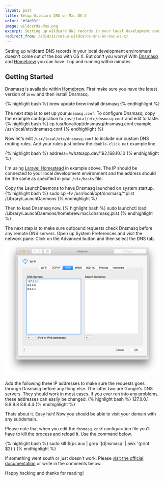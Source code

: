 ```yaml
---
layout: post
title: Setup Wildcard DNS on Mac OS X
color: '#f4d03f'
image: wildcards-dns.png
excerpt: Setting up wildcard DNS records in your local development environment doesn't come out of the box with OS X. But don't you worry! With Dnsmasq and Homebrew you can have it up and running within minutes.
redirect_from: /2014/11/setup-wildcards-dns-on-mac-os-x/
---
```


Setting up wildcard DNS records in your local development environment doesn't come out of the box with OS X. But don't you worry! With [Dnsmasq](http://www.thekelleys.org.uk/dnsmasq/doc.html) and [Homebrew](http://brew.sh) you can have it up and running within minutes.

## Getting Started
Dnsmasq is available within [Homebrew](http://brew.sh). First make sure you have the latest version of `brew` and then install Dnsmasq.

{% highlight bash %}
brew update
brew install dnsmasq
{% endhighlight %}

The next step is to set up your `dnsmasq.conf`. To configure Dnsmasq, copy the example configuration to `/usr/local/etc/dnsmasq.conf` and edit to taste.
{% highlight bash %}
cp /usr/local/opt/dnsmasq/dnsmasq.conf.example /usr/local/etc/dnsmasq.conf
{% endhighlight %}

Now let's edit `/usr/local/etc/dnsmasq.conf` to include our custom DNS routing rules. Add your rules just below the `double-click.net` example line.

{% highlight bash %}
address=/whatsapp.dev/192.168.10.10
{% endhighlight %} 

I'm using [Laravel Homestead](http://laravel.com/docs/homestead) in example above. The IP should be connected to your local development environment and the address should be the same as specified in your `/etc/hosts` file.

Copy the LaunchDaemons to have Dnsmasq launched on system startup.
{% highlight bash %}
sudo cp -fv /usr/local/opt/dnsmasq/*.plist /Library/LaunchDaemons
{% endhighlight %}

Then to load Dnsmasq now.
{% highlight bash %}
sudo launchctl load /Library/LaunchDaemons/homebrew.mxcl.dnsmasq.plist
{% endhighlight %}

The next step is to make sure outbound requests check Dnsmasq before any remote DNS servers. Open up System Preferences and visit the network pane. Click on the Advanced button and then select the DNS tab.
[<img src="/images/wildcards-dns.png" alt="{{title}}">](/images/wildcards-dns.png)

Add the following three IP addresses to make sure the requests goes through Dnsmasq before any thing else. The latter two are Google's DNS servers. They should work in most cases. If you ever run into any problems, these addresses can easily be changed.
{% highlight bash %}
127.0.0.1
8.8.8.8
8.8.4.4
{% endhighlight %}

Thats about it. Easy huh! Now you should be able to visit your domain with any subdomain.

Please note that when you edit the `dnsmasq.conf` configuration file you'll have to kill the process and reload it. Use the command below.

{% highlight bash %}
sudo kill $(ps aux | grep '[d]nsmasq' | awk '{print $2}')
{% endhighlight %}

If something went south or just doesn't work. Please [visit the official documentation](http://www.thekelleys.org.uk/dnsmasq/doc.html) or write in the comments below. 

Happy hacking and thanks for reading!

